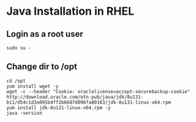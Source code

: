 # Java Installation  in RHEL

## Login as a root user
```
sudo su -
```

## Change dir to /opt
```
cd /opt
yum install wget -y
wget -c --header "Cookie: oraclelicense=accept-securebackup-cookie" 
http://download.oracle.com/otn-pub/java/jdk/8u131-b11/d54c1d3a095b4ff2b6607d096fa80163/jdk-8u131-linux-x64.rpm
yum install jdk-8u131-linux-x64.rpm -y
java -version
```
